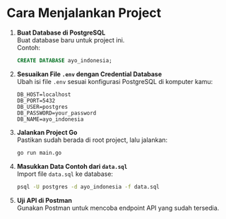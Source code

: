 # Cara Menjalankan Project

1. **Buat Database di PostgreSQL**  
   Buat database baru untuk project ini.  
   Contoh:  
   ```sql
   CREATE DATABASE ayo_indonesia;
   ```

2. **Sesuaikan File `.env` dengan Credential Database**  
   Ubah isi file `.env` sesuai konfigurasi PostgreSQL di komputer kamu:  
   ```
   DB_HOST=localhost
   DB_PORT=5432
   DB_USER=postgres
   DB_PASSWORD=your_password
   DB_NAME=ayo_indonesia
   ```

3. **Jalankan Project Go**  
   Pastikan sudah berada di root project, lalu jalankan:  
   ```bash
   go run main.go
   ```

4. **Masukkan Data Contoh dari `data.sql`**  
   Import file `data.sql` ke database:  
   ```bash
   psql -U postgres -d ayo_indonesia -f data.sql
   ```

5. **Uji API di Postman**  
   Gunakan Postman untuk mencoba endpoint API yang sudah tersedia.
